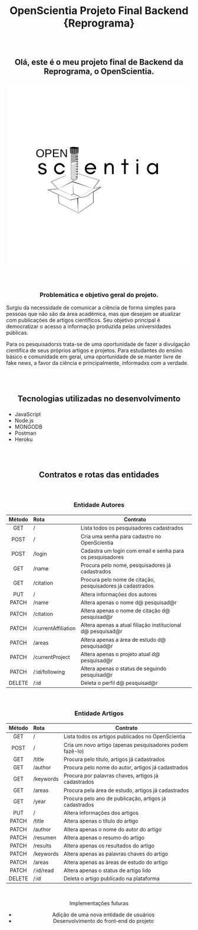 <h1 align="center">
    <br>
    <p align="center">OpenScientia Projeto Final Backend {Reprograma} <p>
</h1>

<h2 align="center">
    <br>
    <p align="center">Olá, este é o meu projeto final de Backend da Reprograma, o OpenScientia.<p>
</h2> 

![OpenScientiaLogo](./frontend/images/OPEN.jpg)
<h3 align="center">
    <br>
    <p align="center">Problemática e objetivo geral do projeto.<p>
</h3>

Surgiu da necessidade de comunicar a ciência de forma simples para pessoas que não são da área acadêmica, mas que desejam se atualizar com publicações de artigos científicos. Seu objetivo principal é democratizar o acesso a informação produzida pelas universidades públicas.

Para os pesquisadorxs trata-se de uma oportunidade de fazer a divulgação científica de seus próprios artigos e projetos. Para estudantes do ensino básico e comunidade em geral, uma oportunidade de se manter livre de fake news, a favor da ciência e principalmente, informadxs com a verdade.

<h2 align="center">
    <br>
    <p align="center">Tecnologias utilizadas no desenvolvimento<p>
</h2>

* JavaScript
* Node.js
* MONGODB
* Postman
* Heroku

<h2 align="center">
    <br>
    <p align="center">Contratos e rotas das entidades<p>
</h2>


<h3 align="center">
    <br>
    <p align="center">Entidade Autores<p>
</h3>

| Método   |  Rota        | Contrato  |
|:--------:|:-------------| ------- |
| GET | / | Lista todos os pesquisadores cadastrados |
| POST | / | Cria uma senha para cadastro no OpenScientia |
| POST | /login | Cadastra um login com email e senha para os pesquisadores|
| GET | /name | Procura pelo nome, pesquisadores já cadastrados |
| GET | /citation | Procura pelo nome de citação, pesquisadores já cadastrados |
| PUT | / | Altera informações dos autores |
| PATCH | /name | Altera apenas o nome d@ pesquisad@r |
| PATCH | /citation | Altera apenas o nome de citação d@ pesquisad@r |
| PATCH | /currentAffiliation | Altera apenas a atual filiação institucional d@ pesquisad@r |
| PATCH | /areas | Altera apenas a área de estudo d@ pesquisad@r |
| PATCH | /currentProject | Altera apenas o projeto atual d@ pesquisad@r |
| PATCH | /:id/following | Altera apenas o status de seguindo pesquisad@r |
| DELETE | /:id | Deleta o perfil d@ pesquisad@r |

<h3 align="center">
    <br>
    <p align="center">Entidade Artigos<p>
</h3>

| Método   |  Rota        | Contrato  |
|:--------:|:-------------| ------- |
| GET | / | Lista todos os artigos publicados no OpenScientia |
| POST | / | Cria um novo artigo (apenas pesquisadores podem fazê-lo) |
| GET | /title | Procura pelo título, artigos já cadastrados|
| GET | /author | Procura pelo nome do autor, artigos já cadastrados |
| GET | /keywords | Procura por palavras chaves, artigos já cadastrados |
| GET | /areas | Procura pela área de estudo, artigos já cadastrados |
| GET | /year | Procura pelo ano de publicação, artigos já cadastrados |
| PUT | / | Altera informações dos artigos |
| PATCH | /title | Altera apenas o título do artigo |
| PATCH | /author | Altera apenas o nome do autor do artigo |
| PATCH | /resumen | Altera apenas o resumo do artigo |
| PATCH | /results | Altera apenas os resultados do artigo |
| PATCH | /keywords | Altera apenas as palavras chaves do artigo |
| PATCH | /areas | Altera apenas as áreas de estudo do artigo |
| PATCH | /:id/read | Altera apenas o status de artigo lido |
| DELETE | /:id | Deleta o artigo publicado na plataforma |

<h align="center">
    <br>
    <p align="center">Implementações futuras<p>
</h2>

* Adição de uma nova entidade de usuários
* Desenvolvimento do front-end do projeto